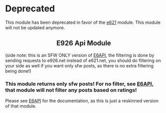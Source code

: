 # Deprecated
This module has been deprecated in favor of the [e621](https://npm.im/e621) module. This module will not be updated anymore.

## <center>E926 Api Module</center>

(side note: this is an SFW ONLY version of [E6API](https://npmjs.org/package/E6API), the filtering is done by sending requests to e926.net instead of e621.net, you should do filtering on your side as well if you want only sfw posts, as there is no extra filtering being done!)

### This module returns only sfw posts! For no filter, see [E6API](https://npmjs.org/package/e6api), that module will not filter any posts based on ratings!

Please see [E6API](https://npmjs.org/package/e6api) for the documentation, as this is just a reskinned version of that module.
